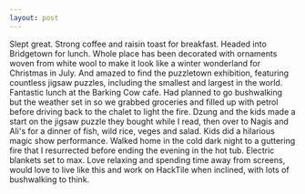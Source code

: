 ```yaml
---
layout: post
---
```


Slept great. Strong coffee and raisin toast for breakfast. Headed into
Bridgetown for lunch. Whole place has been decorated with ornaments woven from
white wool to make it look like a winter wonderland for Christmas in July. And
amazed to find the puzzletown exhibition, featuring countless jigsaw puzzles,
including the smallest and largest in the world. Fantastic lunch at the Barking
Cow cafe. Had planned to go bushwalking but the weather set in so we grabbed
groceries and filled up with petrol before driving back to the chalet to light
the fire. Dzung and the kids made a start on the jigsaw puzzle they bought while
I read, then over to Nagis and Ali's for a dinner of fish, wild rice, veges and
salad. Kids did a hilarious magic show performance. Walked home in the cold dark
night to a guttering fire that I resurrected before ending the evening in the
hot tub. Electric blankets set to max. Love relaxing and spending time away from
screens, would love to live like this and work on HackTile when inclined, with
lots of bushwalking to think.
